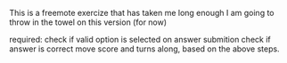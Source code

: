 This is a freemote exercize that has taken me long enough
I am going to throw in the towel on this version (for now)

required:
check if valid option is selected on answer submition
check if answer is correct 
move score and turns along, based on the above steps.
